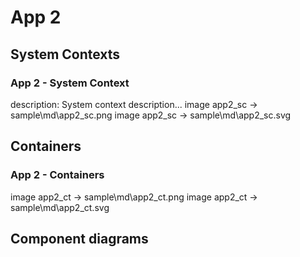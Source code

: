 # App 2

## System Contexts

### App 2 - System Context

description: System context description...
image app2_sc -> sample\md\app2_sc.png
image app2_sc -> sample\md\app2_sc.svg

## Containers

### App 2 - Containers

image app2_ct -> sample\md\app2_ct.png
image app2_ct -> sample\md\app2_ct.svg

## Component diagrams

